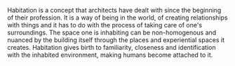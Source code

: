 ---
---

Habitation is a concept that architects have dealt with since the beginning of their profession. It is a way of being in the world, of creating relationships with things and it has to do with the process of taking care of one's surroundings. The space one is inhabiting can be non-homogenous and nuanced by the building itself through the places and experiential spaces it creates. Habitation gives birth to familiarity, closeness and identification with the inhabited environment, making humans become attached to it.